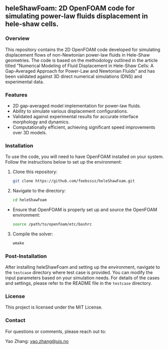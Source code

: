 ## heleShawFoam: 2D OpenFOAM code for simulating power-law fluids displacement in hele-shaw cells.

### Overview

This repository contains the 2D OpenFOAM code developed for simulating displacement flows of non-Newtonian power-law fluids in Hele-Shaw geometries. The code is based on the methodology outlined in the article titled "Numerical Modeling of Fluid Displacement in Hele-Shaw Cells: A Gap-Averaged Approach for Power-Law and Newtonian Fluids" and has been validated against 3D direct numerical simulations (DNS) and experimental data.

### Features

- 2D gap-averaged model implementation for power-law fluids.
- Ability to simulate various displacement configurations.
- Validated against experimental results for accurate interface morphology and dynamics.
- Computationally efficient, achieving significant speed improvements over 3D models.

### Installation

To use the code, you will need to have OpenFOAM installed on your system. Follow the instructions below to set up the environment:

1. Clone this repository:
   ```bash
   git clone https://github.com/feebsssz/heleShawFoam.git
2. Navigate to the directory:
   ```bash
   cd heleShawFoam
* Ensure that OpenFOAM is properly set up and source the OpenFOAM environment:
   ```bash
   source /path/to/openfoam/etc/bashrc
3. Compile the solver:
    ```bash
    wmake

### Post-Installation
After installing heleShawFoam and setting up the environment, navigate to the `testcase` directory where test case is provided. You can modify the input parameters based on your simulation needs. For details of the cases and settings, please refer to the README file in the `testcase` directory.

### License
This project is licensed under the MIT License.

### Contact
For questions or comments, please reach out to:

Yao Zhang: yao.zhang@uis.no





